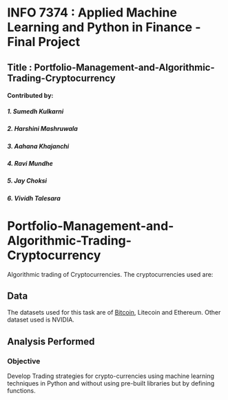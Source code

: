 # INFO 7374 : Applied Machine Learning and Python in Finance - Final Project
## Title : Portfolio-Management-and-Algorithmic-Trading-Cryptocurrency

#### Contributed by:
##### 1. Sumedh Kulkarni
##### 2. Harshini Mashruwala
##### 3. Aahana Khajanchi
##### 4. Ravi Mundhe
##### 5. Jay Choksi
##### 6. Vividh Talesara


# Portfolio-Management-and-Algorithmic-Trading-Cryptocurrency
Algorithmic trading of Cryptocurrencies.
The cryptocurrencies used are:
           

## Data
The datasets used for this task are of [Bitcoin](https://github.com/sumedhkulkarni7/Portfolio-Management-and-Algorithmic-Trading-Cryptocurrency/blob/master/BITCOIN_Final.xlsx), Litecoin and Ethereum. Other dataset used is NVIDIA. 
## Analysis Performed
### Objective
Develop Trading strategies for crypto-currencies using machine learning techniques in Python and without using pre-built libraries but by defining functions.
